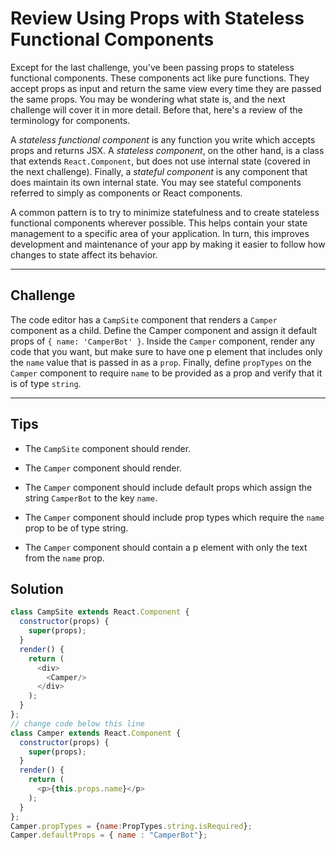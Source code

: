 # Review Using Props with Stateless Functional Components

Except for the last challenge, you've been passing props to stateless functional components. These components act like pure functions. They accept props as input and return the same view every time they are passed the same props. You may be wondering what state is, and the next challenge will cover it in more detail. Before that, here's a review of the terminology for components.

A *stateless functional component* is any function you write which accepts props and returns JSX. A *stateless component*, on the other hand, is a class that extends `React.Component`, but does not use internal state (covered in the next challenge). Finally, a *stateful component* is any component that does maintain its own internal state. You may see stateful components referred to simply as components or React components.

A common pattern is to try to minimize statefulness and to create stateless functional components wherever possible. This helps contain your state management to a specific area of your application. In turn, this improves development and maintenance of your app by making it easier to follow how changes to state affect its behavior.

---

## Challenge

The code editor has a `CampSite` component that renders a `Camper` component as a child. Define the Camper component and assign it default props of `{ name: 'CamperBot' }`. Inside the `Camper` component, render any code that you want, but make sure to have one p element that includes only the `name` value that is passed in as a `prop`. Finally, define `propTypes` on the `Camper` component to require `name` to be provided as a prop and verify that it is of type `string`.

---

## Tips

- The `CampSite` component should render.

- The `Camper` component should render.

- The `Camper` component should include default props which assign the string `CamperBot` to the key `name`.

- The `Camper` component should include prop types which require the `name` prop to be of type string.

- The `Camper` component should contain a p element with only the text from the `name` prop.

## Solution

```js
class CampSite extends React.Component {
  constructor(props) {
    super(props);
  }
  render() {
    return (
      <div>
        <Camper/>
      </div>
    );
  }
};
// change code below this line
class Camper extends React.Component {
  constructor(props) {
    super(props);
  }
  render() {
    return (
      <p>{this.props.name}</p>
    );
  }
};
Camper.propTypes = {name:PropTypes.string.isRequired};
Camper.defaultProps = { name : "CamperBot"};
```